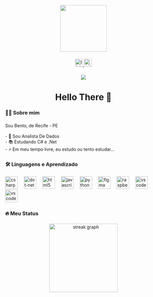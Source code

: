 <div align="center">
  <img height="150" src="https://media2.giphy.com/media/v1.Y2lkPTc5MGI3NjExOGhkYnRzcTJ4cHNweGxuamV0YzFocnU4d3Zzc294cGhwNDdhZWhjeiZlcD12MV9pbnRlcm5hbF9naWZfYnlfaWQmY3Q9Zw/f3iwJFOVOwuy7K6FFw/giphy.gif"  />
</div>

###

<div align="center">
  <a href="https://www.linkedin.com/in/rodrigo-bento-955927118/" target="_blank">
    <img src="https://img.shields.io/static/v1?message=LinkedIn&logo=linkedin&label=&color=0077B5&logoColor=white&labelColor=&style=for-the-badge" height="25" alt="linkedin logo"  />
  </a>
  <a href="rodrigo.c.bento@outlook.com" target="_blank">
    <img src="https://img.shields.io/static/v1?message=Outlook&logo=microsoft-outlook&label=&color=0078D4&logoColor=white&labelColor=&style=for-the-badge" height="25" alt="microsoft-outlook logo"  />
  </a>
</div>

###

<div align="center">
  <img src="https://visitor-badge.laobi.icu/badge?page_id=maurodesouzak.maurodesouzak&"  />
</div>

###

<h1 align="center">Hello There 👋</h1>

###

<h3 align="left">👩‍💻  Sobre mim</h3>

###

<p align="left">Sou Bento, de Recife - PE<br><br>- 🔭 Sou Analista De Dados<br>- 📚 Estudando C# e .Net<br>- ⚡ Em meu tempo livre, eu estudo ou tento estudar...</p>

###

<h3 align="left">🛠 Linguagens e Aprendizado</h3>

###

<div align="left">  
  <img src="https://cdn.jsdelivr.net/gh/devicons/devicon/icons/csharp/csharp-original.svg" height="40" alt="csharp logo"  />
  <img width="12" />
  <img src="https://cdn.jsdelivr.net/gh/devicons/devicon/icons/dot-net/dot-net-plain-wordmark.svg" height="40" alt="dot-net logo"  />
  <img width="12" />
  <img src="https://cdn.jsdelivr.net/gh/devicons/devicon/icons/html5/html5-original.svg" height="40" alt="html5 logo"  />
  <img width="12" />
  <img src="https://cdn.jsdelivr.net/gh/devicons/devicon/icons/javascript/javascript-original.svg" height="40" alt="javascript logo"  />
  <img width="12" />
  <img src="https://cdn.jsdelivr.net/gh/devicons/devicon/icons/python/python-original.svg" height="40" alt="python logo"  />
  <img width="12" />
  <img src="https://cdn.jsdelivr.net/gh/devicons/devicon/icons/figma/figma-original.svg" height="40" alt="figma logo"  />
  <img width="12" />  
  <img src="https://cdn.jsdelivr.net/gh/devicons/devicon/icons/raspberrypi/raspberrypi-original.svg" height="40" alt="raspberrypi logo"  />
  <img width="12" />
  <img src="https://cdn.jsdelivr.net/gh/devicons/devicon/icons/vscode/vscode-original.svg" height="40" alt="vscode logo"  />
  <img width="12" />
  <img src="https://cdn.jsdelivr.net/gh/devicons/devicon/icons/visualstudio/visualstudio-original.svg" height="40" alt="vscode logo"  />
  <img width="12" />
</div>

###

<h3 align="left">🔥   Meu Status</h3>

###

<div align="center">
  <img src="https://streak-stats.demolab.com?user=RCBento&locale=en&mode=daily&theme=dark&hide_border=false&border_radius=5&order=3" height="220" alt="streak graph"  />
</div>
